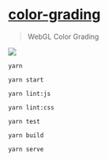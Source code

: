 # [color-grading](https://ustymukhman.github.io/color-grading/public/) #

> WebGL Color Grading

![](./public/preview.gif)

`yarn`

`yarn start`

`yarn lint:js`

`yarn lint:css`

`yarn test`

`yarn build`

`yarn serve`
